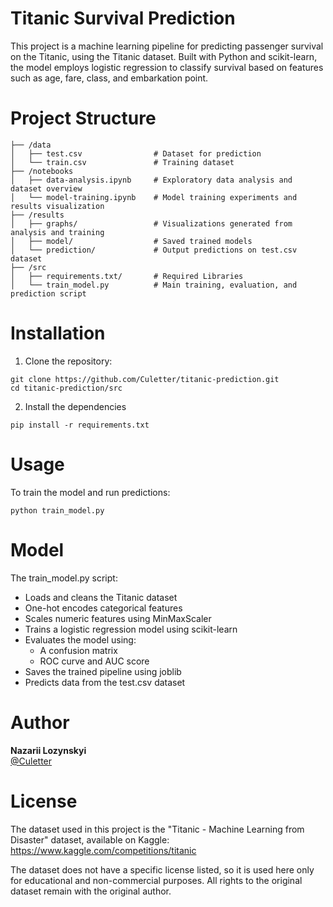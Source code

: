 # Titanic Survival Prediction
This project is a machine learning pipeline for predicting passenger survival on the Titanic, using the Titanic dataset. Built with Python and scikit-learn, the model employs logistic regression to classify survival based on features such as age, fare, class, and embarkation point.

# Project Structure
```
├── /data
│   ├── test.csv                # Dataset for prediction
│   └── train.csv               # Training dataset
├── /notebooks
│   ├── data-analysis.ipynb     # Exploratory data analysis and dataset overview
│   └── model-training.ipynb    # Model training experiments and results visualization
├── /results
│   ├── graphs/                 # Visualizations generated from analysis and training
│   ├── model/                  # Saved trained models
│   └── prediction/             # Output predictions on test.csv dataset
├── /src
│   ├── requirements.txt/       # Required Libraries
│   └── train_model.py          # Main training, evaluation, and prediction script
```

# Installation
1. Clone the repository:
```
git clone https://github.com/Culetter/titanic-prediction.git
cd titanic-prediction/src
```
2. Install the dependencies
```
pip install -r requirements.txt
```

# Usage
To train the model and run predictions:
```
python train_model.py
```

# Model
The train_model.py script:
* Loads and cleans the Titanic dataset
* One-hot encodes categorical features
* Scales numeric features using MinMaxScaler
* Trains a logistic regression model using scikit-learn
* Evaluates the model using:
  * A confusion matrix
  * ROC curve and AUC score
* Saves the trained pipeline using joblib
* Predicts data from the test.csv dataset

# Author
**Nazarii Lozynskyi**  
[@Culetter](https://github.com/Culetter)

# License
The dataset used in this project is the "Titanic - Machine Learning from Disaster" dataset, available on Kaggle:
https://www.kaggle.com/competitions/titanic

The dataset does not have a specific license listed, so it is used here only for educational and non-commercial purposes.
All rights to the original dataset remain with the original author.
